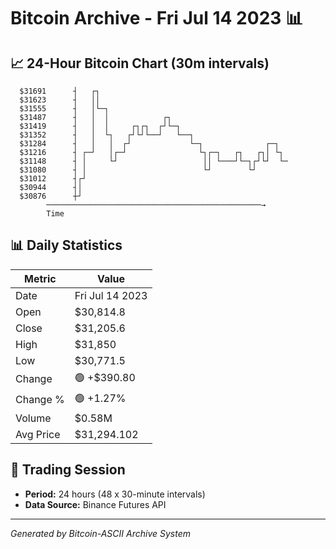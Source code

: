 # Bitcoin Archive - Fri Jul 14 2023 📊

## 📈 24-Hour Bitcoin Chart (30m intervals)

```
  $31691      ┤   ┌┐                                           
  $31623      ┤   ││                                           
  $31555      ┤   │└─┐                                         
  $31487      ┤   │  │            ┌┐                           
  $31419      ┤   │  │     ┌┐┌┐  ┌┘└─┐                         
  $31352      ┤   │  └┐   ┌┘└┘└──┘   └──┐                      
  $31284      ┤   │   │  ┌┘             └─┐              ┌─┐   
  $31216      ┤ ┌─┘   │┌─┘                └┐┌─┐   ┌┐   ┌┐│ └┐  
  $31148      ┤ │     └┘                   ││ └───┘└─┐┌┘└┘  └─ 
  $31080      ┤ │                          └┘        └┘        
  $31012      ┤┌┘                                              
  $30944      ┤│                                               
  $30876      ┼┘                                               
        ────────────────────────────────────────────────→
        Time
```

## 📊 Daily Statistics

| Metric | Value |
|--------|-------|
| Date | Fri Jul 14 2023 |
| Open | $30,814.8 |
| Close | $31,205.6 |
| High | $31,850 |
| Low | $30,771.5 |
| Change | 🟢 +$390.80 |
| Change % | 🟢 +1.27% |
| Volume | $0.58M |
| Avg Price | $31,294.102 |

## 📅 Trading Session

- **Period:** 24 hours (48 x 30-minute intervals)
- **Data Source:** Binance Futures API

---
*Generated by Bitcoin-ASCII Archive System*
